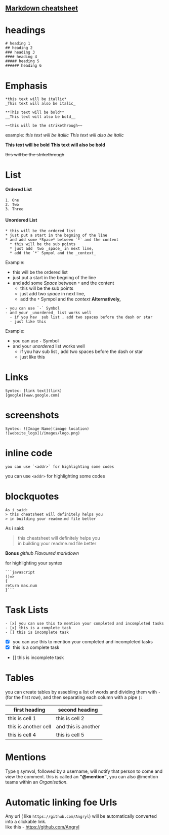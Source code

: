 ## [Markdown cheatsheet](https://github.com/Angryl/Readme-styling/edit/main/README.md)

# headings
```
# heading 1
## heading 2
### heading 3
#### heading 4
##### heading 5
###### heading 6
```
# Emphasis
```
*this text will be itallic*
_This text will also be italic_

**This text will be bold**
__This text will also be bold__

~~this will be the strikethrough~~
```
example:
*this text will be itallic*
_This text will also be italic_

**This text will be bold**
__This text will also be bold__

~~this will be the strikethrough~~

# List
#### Ordered List
```
1. One
2. Two
3. Three
```
#### Unordered List
```
* this will be the ordered list
* just put a start in the begning of the line 
* and add some *Space* between `*` and the content
  * this will be the sub points
  * just add  two _space_ in next line,
  * add the `*` Sympol and the _context_
```
Example: 
* this will be the ordered list
* just put a start in the begning of the line 
* and add some *Space* between `*` and the content
  * this will be the sub points
  * just add  two _space_ in next line,
  * add the `*` Sympol and the _context_
__Alternatively,__
```
- you can use `-` Symbol 
- and your _unordered_ list works well
  - if you hav  sub list , add two spaces before the dash or star
  - just like this 
```
Example:
- you can use `-` Symbol 
- and your _unordered_ list works well
  - if you hav  sub list , add two spaces before the dash or star
  - just like this 

# Links
```
Syntex: [link text](link)
[google](www.google.com)
```
# screenshots
```
Syntex: ![Image Name](image location)
![website_logo](/images/logo.png)
```
# inline code
```
you can use `<addr>` for highlighting some codes
```
you can use `<addr>` for highlighting some codes

# blockquotes
```
As i said:
> this cheatsheet will definitely helps you
> in building your readme.md file better
```

As i said:
> this cheatsheet will definitely helps you <br/>
> in building your readme.md file better

**Bonus**
_github Flavoured markdown_

for highlighting your syntex
```
```javascript
()=>
{
return max.num
}```
```
# Task Lists
```
- [x] you can use this to mention your completed and incompleted tasks
- [x] this is a complete task
- [] this is incomplete task
```
- [x] you can use this to mention your completed and incompleted tasks
- [x] this is a complete task
- [] this is incomplete task

# Tables
you can create tables by assebling a list of words and dividing them with `-` (for the first row), and then separating each column with a pipe `|`:

first heading | second heading
---------------|----------------
this is cell 1| this is cell 2
this is another cell | and this is another
this is cell 4|this is cell 5

# Mentions
Type `@` symvol, followed by a username, will notify that person to come and view the comment. this is called an
 __"@mention"__, you can also @mention teams within an _Organisation_.
 
 # Automatic linking foe Urls
 Any url ( like `https://github.com/Angryl`) will be automatically converted into a clickable link.<br/> 
 like this -  https://github.com/Angryl
